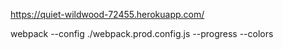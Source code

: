 https://quiet-wildwood-72455.herokuapp.com/


webpack --config ./webpack.prod.config.js --progress --colors
